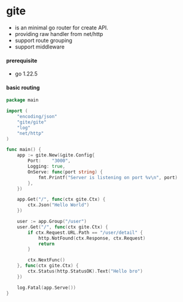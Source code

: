 # gite

- is an minimal go router for create API.
- providing raw handler from net/http
- support route grouping
- support middleware

#### prerequisite

- go 1.22.5

#### basic routing

```go
package main

import (
	"encoding/json"
	"gite/gite"
	"log"
	"net/http"
)

func main() {
	app := gite.New(&gite.Config{
		Port:    "3000",
		Logging: true,
		OnServe: func(port string) {
			fmt.Printf("Server is listening on port %v\n", port)
		},
	})

	app.Get("/", func(ctx gite.Ctx) {
		ctx.Json("Hello World")
	})

	user := app.Group("/user")
	user.Get("/", func(ctx gite.Ctx) {
		if ctx.Request.URL.Path == "/user/detail" {
			http.NotFound(ctx.Response, ctx.Request)
			return
		}

		ctx.NextFunc()
	}, func(ctx gite.Ctx) {
		ctx.Status(http.StatusOK).Text("Hello bro")
	})

	log.Fatal(app.Serve())
}
```
